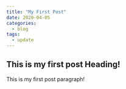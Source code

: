 ```yaml
---
title: "My First Post"
date: 2020-04-05
categories:
  - blog
tags:
  - update
---
```


## This is my first post Heading!
 This is my first post paragraph!
 